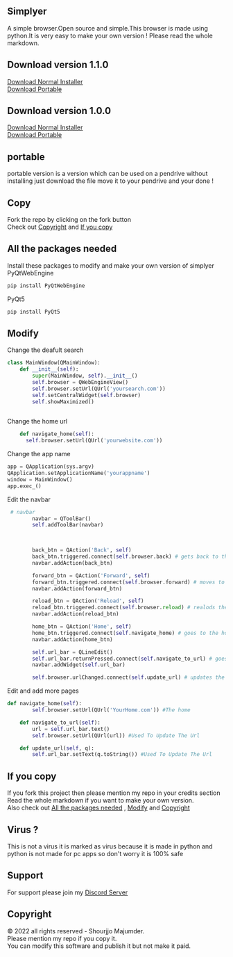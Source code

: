 ## Simplyer
A simple browser.Open source and simple.This browser is made using python.It is very easy to make your own version ! Please read the whole markdown.<br> 
## Download version 1.1.0
<a href="https://github.com/shourgamer2/simplyer/releases/download/normalinstallerv1.1.0/Simplyer_Setup_Version_1.1.0.exe">Download Normal Installer</a> <br>
<a href="https://github.com/shourgamer2/simplyer/releases/download/porable1.1.0/simplyer.exe">Download Portable  </a>
## Download version 1.0.0 
<a href="https://github.com/shourgamer2/simplyer/releases/download/normalinstaller/simplyer.exe">Download Normal Installer</a> <br>
<a href="https://github.com/shourgamer2/simplyer/releases/download/Portable/simplyer.exe">Download Portable  </a>
## portable
portable version is a version which can be used on a pendrive without installing just download the file move it to your pendrive and your done ! 
## Copy
Fork the repo by clicking on the fork button <br>
Check out <a href="https://github.com/shourgamer2/simplyer#copyright">Copyright</a> and
<a href="https://github.com/shourgamer2/simplyer/blob/main/README.md#if-you-copy">If you copy</a>
## All the packages needed
Install these packages to modify and make your own version of simplyer <br>
PyQtWebEngine
``` sh
pip install PyQtWebEngine
```
PyQt5
``` sh
pip install PyQt5
```
## Modify
Change the deafult search
```py
class MainWindow(QMainWindow):
    def __init__(self):
        super(MainWindow, self).__init__()
        self.browser = QWebEngineView()
        self.browser.setUrl(QUrl('yoursearch.com'))
        self.setCentralWidget(self.browser)
        self.showMaximized()
      
  ```
  Change the home url
  ```py
      def navigate_home(self):
        self.browser.setUrl(QUrl('yourwebsite.com'))
```
Change the app name 
  ```py
app = QApplication(sys.argv)
QApplication.setApplicationName('yourappname')
window = MainWindow()
app.exec_()
```
Edit the navbar
```py
 # navbar
        navbar = QToolBar()
        self.addToolBar(navbar)

      

        back_btn = QAction('Back', self)
        back_btn.triggered.connect(self.browser.back) # gets back to the previous url
        navbar.addAction(back_btn)

        forward_btn = QAction('Forward', self)
        forward_btn.triggered.connect(self.browser.forward) # moves to the next url
        navbar.addAction(forward_btn)

        reload_btn = QAction('Reload', self)
        reload_btn.triggered.connect(self.browser.reload) # realods the current page
        navbar.addAction(reload_btn)

        home_btn = QAction('Home', self)
        home_btn.triggered.connect(self.navigate_home) # goes to the home 
        navbar.addAction(home_btn)

        self.url_bar = QLineEdit()
        self.url_bar.returnPressed.connect(self.navigate_to_url) # goes to the url
        navbar.addWidget(self.url_bar) 

        self.browser.urlChanged.connect(self.update_url) # updates the url
```
Edit and add more pages
```py 
def navigate_home(self):
        self.browser.setUrl(QUrl('YourHome.com')) #The home

    def navigate_to_url(self):
        url = self.url_bar.text()
        self.browser.setUrl(QUrl(url)) #Used To Update The Url 

    def update_url(self, q):
        self.url_bar.setText(q.toString()) #Used To Update The Url 
   ```
## If you copy
If you fork this project then please mention my repo in your credits section <br>
Read the whole markdown if you want to make your own version. <br>
Also check out 
<a href="https://github.com/shourgamer2/simplyer#all-the-packages-needed">All the packages needed</a> ,
<a href="https://github.com/shourgamer2/simplyer#modify">Modify</a> and 
<a href="https://github.com/shourgamer2/simplyer#copyright">Copyright</a>
## Virus ?
This is not a virus it is marked as virus because it is made in python and python is not made for pc apps so don't worry it is 100% safe
## Support 
For support please join my <a href="https://discord.gg/4Ekyvrkyxn">Discord Server</a>
## Copyright 
© 2022 all rights reserved - Shourjjo Majumder. <br>
Please mention my repo if you copy it. <br>
You can modify this software and publish it but not make it paid.

